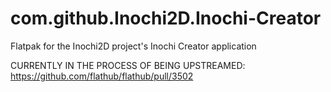 # com.github.Inochi2D.Inochi-Creator
Flatpak for the Inochi2D project's Inochi Creator application

CURRENTLY IN THE PROCESS OF BEING UPSTREAMED: https://github.com/flathub/flathub/pull/3502

